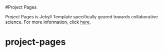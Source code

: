 #Project Pages

Project Pages is Jekyll Template specifically geared towards collaborative science. For more information, click [here](https://github.com/projectpages/project-pages/wiki/).
# project-pages
